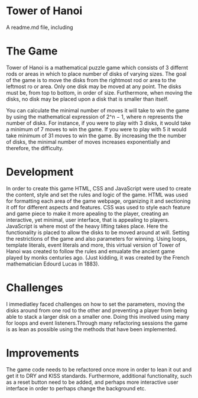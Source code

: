 # Tower of Hanoi
A readme.md file, including
# The Game

  Tower of Hanoi is a mathematical puzzle game which consists of 3 differnt rods or areas in which to place number of disks of varying sizes. The goal of the game is to move the disks from the rightmost rod or area to the leftmost ro or area. Only one disk may be moved at any point. The disks must be, from top to bottom, in order of size. Furthermore, when moving the disks, no disk may be placed upon a disk that is smaller than itself. 

  You can calculate the minimal number of moves it will take to win the game by using the mathematical expression of 2^n − 1, where n represents the number of disks. For instance, if you were to play with 3 disks, it would take a minimum of 7 moves to win the game. If you were to play with 5 it would take minimum of 31 moves to win the game. By increasing the the number of disks, the minimal number of moves increases exponentially and therefore, the difficulty.

# Development

  In order to create this game HTML, CSS and JavaScript were used to create the content, style and set the rules and logic of the game.
  HTML was used for formatting each area of the game webpage, organizing it and sectioning it off for different aspects and features.
  CSS was used to style each feature and game piece to make it more apealing to the player, creating an interactive, yet minimal, user interface, that is appealing to players.
  JavaScript is where most of the heavy lifting takes place. Here the functionality is placed to allow the disks to be moved around at will. Setting the restrictions of the game and also parameters for winning. Using loops, template literals, event literals and more, this virtual version of Tower of Hanoi was created to follow the rules and emualate the ancient game played by monks centuries ago. (Just kidding, it was created by the French mathematician Edourd Lucas in 1883).

# Challenges

  I immediatley faced challenges on how to set the parameters, moving the disks around from one rod to the other and preventing a player from being able to stack a larger disk on a smaller one. Doing this involved using many for loops and event listeners.Through many refactoring sessions the game is as lean as possible using the methods that have been implemented.

# Improvements

The game code needs to be refactored once more in order to lean it out and get it to DRY and KISS standards. Furthermore, additional functionality, such as a reset button need to be added, and perhaps more interactive user interface in order to perhaps change the background etc.
